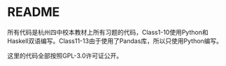 # README

所有代码是杭州四中校本教材上所有习题的代码，Class1-10使用Python和Haskell双语编写。Class11-13由于使用了Pandas库，所以只使用Python编写。

这里的代码全部按照GPL-3.0许可证公开。
